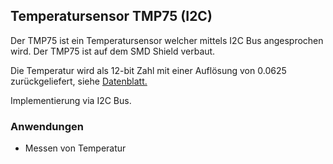 ##  Temperatursensor TMP75 (I2C)

Der TMP75 ist ein Temperatursensor welcher mittels I2C Bus angesprochen wird. Der TMP75 ist auf dem SMD Shield verbaut.

Die Temperatur wird als 12-bit Zahl mit einer Auflösung von 0.0625 zurückgeliefert, siehe [Datenblatt.](http://focus.ti.com/lit/ds/symlink/tmp175.pdf)

Implementierung via I2C Bus.

### Anwendungen 

*   Messen von Temperatur

